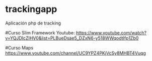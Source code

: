 # trackingapp
Aplicación php de tracking

#Curso Slim Framework Youtube:
https://www.youtube.com/watch?v=YQJDIcZIHV0&list=PLBueDsae5_DZxN6-y518WWqodtIfp1Zb0

#Curso Maps
https://www.youtube.com/channel/UC9YPZ4PKjVcSy8MHBT4Vuqg

